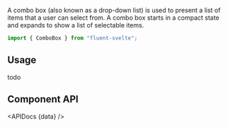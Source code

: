 <script lang="ts">
    import { ComboBox, Button, InfoBar } from "$lib";
    import { Showcase, APIDocs } from "$site/lib";

    import data from "$lib/ComboBox/ComboBox.svelte?sveld&raw";
</script>

A combo box (also known as a drop-down list) is used to present a list of items that a user can select from. A combo box starts in a compact state and expands to show a list of selectable items. 


```ts
import { ComboBox } from "fluent-svelte";
```

<Showcase columns={3} repl="todo">
    <ComboBox placeholder="ComboBox" items={[
        { name: "Option 1", value: "option-1" },
        { name: "Option 2 (Disabled)", value: "option-2", disabled: true },
        { name: "Option 3", value: "option-3" }
    ]} />
    <ComboBox value="default" items={[
        { name: "Default Value", value: "default" },
        { name: "Option 1", value: "option-1" },
        { name: "Option 2 (Disabled)", value: "option-2", disabled: true },
        { name: "Option 3", value: "option-3" }
    ]} />
    <ComboBox placeholder="ComboBox" disabled />
    <ComboBox placeholder="ComboBox (Editable)" editable items={[
        { name: "Option 1", value: "option-1" },
        { name: "Option 2 (Disabled)", value: "option-2", disabled: true },
        { name: "Option 3", value: "option-3" }
    ]} />
    <ComboBox value="Default Value" editable items={[
        { name: "Default Value", value: "default" },
        { name: "Option 1", value: "option-1" },
        { name: "Option 2 (Disabled)", value: "option-2", disabled: true },
        { name: "Option 3", value: "option-3" }
    ]} />
    <ComboBox placeholder="ComboBox (editable)" editable disabled />
</Showcase>

## Usage

todo

## Component API

<APIDocs {data} />
